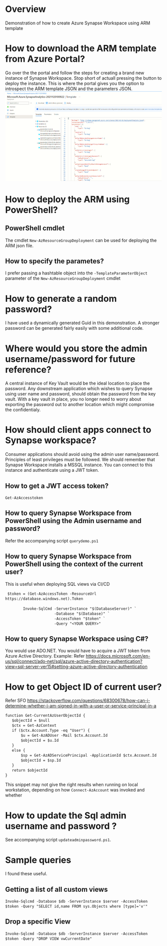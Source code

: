 # Overview
Demonstration of how to create Azure Synapse Workspace using ARM template

# How to download the ARM template from Azure Portal?
Go over the the portal and follow the steps for creating a brand new instance of Synapse Workspace. Stop short of actuall pressing the button to deploy the instance. This is where the portal gives you the option to introspect the ARM template JSON and the parameters JSON.
![Generate ARM template using the Azure Portal](images/azure__portal_arm_template.png)

# How to deploy the ARM using PowerShell?
## PowerShell cmdlet
The cmdlet  `New-AzResourceGroupDeployment` can be used for deploying the ARM json file.
## How to specify the parametes?
I prefer passing a hashtable object into the `-TemplateParameterObject` parameter of the `New-AzResourceGroupDeployment` cmdlet

# How to generate a random password?
I have used a dynamically generated Guid in this demonstration. A stronger password can be generated fairly easily with some additional code.

# Where would you store the admin username/password for future reference?
A central instance of Key Vault would be the ideal location to place the password. Any downstream application which wishes to query Synapse using user name and password, should obtain the password from the key vault. With a key vault in place, you no longer need to worry about exporting the password out to another location which might compromise the confidentialy.

# How should client apps connect to Synapse workspace?
Consumer applications should avoid using the admin user name/password. Principles of least privileges must be followed. We should remember that Synapse Workspace installs a MSSQL instance. You can connect to this instance and authenticate using a JWT token.

## How to get a JWT access token?
```
Get-AzAccesstoken
```
## How to query Synapse Workspace from PowerShell using the Admin username and password?
Refer the accompanying script `querydemo.ps1`

## How to query Synapse Workspace from PowerShell using the context of the current user?
This is useful when deploying SQL views via CI/CD
```
 $token = (Get-AzAccessToken -ResourceUrl https://database.windows.net).Token

        Invoke-SqlCmd -ServerInstance "$(DatabaseServer)" `
                      -Database "$(Database)" `
                      -AccessToken "$token" `
                      -Query "<YOUR QUERY>"
```

## How to query Synapse Workspace using C#?
You would use ADO.NET. You would have to acquire a JWT token from Azure Active Directory. Example:
Refer https://docs.microsoft.com/en-us/sql/connect/ado-net/sql/azure-active-directory-authentication?view=sql-server-ver15#setting-azure-active-directory-authentication


# How to get Object ID of current user?
Refer SFO https://stackoverflow.com/questions/68300678/how-can-i-determine-whether-i-am-signed-in-with-a-user-or-service-principal-in-a

```
function Get-CurrentAzUserObjectId {
   $objectId = $null
   $ctx = Get-AzContext
   if ($ctx.Account.Type -eq "User") {
       $u = Get-AzADUser -Mail $ctx.Account.Id
       $objectId = $u.Id
   }
   else {
       $sp = Get-AzADServicePrincipal -ApplicationId $ctx.Account.Id
       $objectId = $sp.Id
   }
   return $objectId
}
```
This snippet may not give the right results when running on local workstation, depending on how `Connect-AzAccount` was invoked and whether 


# How to update the Sql admin username and password ?
See accompanying script `updateadminpassword.ps1`. 

# Sample queries
I found these useful. 
## Getting a list of all custom views
```
Invoke-Sqlcmd -Database $db -ServerInstance $server -AccessToken $token -Query "SELECT id,name FROM sys.Objects where [type]='v'"
```

## Drop a specific View
```
Invoke-Sqlcmd -Database $db -ServerInstance $server -AccessToken $token -Query "DROP VIEW vwCurrentDate"
```

